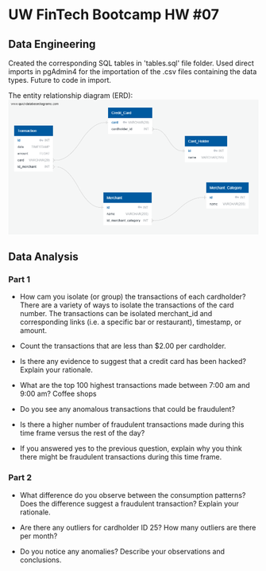# UW FinTech Bootcamp HW #07

## Data Engineering 
Created the corresponding SQL tables in 'tables.sql' file folder. Used direct imports in pgAdmin4 for the importation of the .csv files containing the data types. Future to code in import. 

The entity relationship diagram (ERD):  ![Entinty Relationship Diagram](QuickDBD-export.png "ERD")


## Data Analysis 

### Part 1 

- How cam you isolate (or group) the transactions of each cardholder? 
There are a variety of ways to isolate the transactions of the card number. The transactions can be isolated  merchant_id and corresponding links (i.e. a specific bar or restaurant), timestamp, or amount. 
- Count the transactions that are less than $2.00 per cardholder.

- Is there any evidence to suggest that a credit card has been hacked? Explain your rationale.

- What are the top 100 highest transactions made between 7:00 am and 9:00 am?
Coffee shops 

- Do you see any anomalous transactions that could be fraudulent?

- Is there a higher number of fraudulent transactions made during this time frame versus the rest of the day?

- If you answered yes to the previous question, explain why you think there might be fraudulent transactions during this time frame.

### Part 2 

- What difference do you observe between the consumption patterns? Does the difference suggest a fraudulent transaction? Explain your rationale.

- Are there any outliers for cardholder ID 25? How many outliers are there per month?

- Do you notice any anomalies? Describe your observations and conclusions.